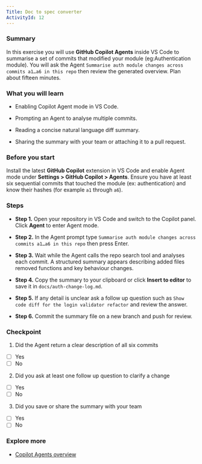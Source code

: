 ```yaml
---
Title: Doc to spec converter
ActivityId: 12
---
```


### Summary

In this exercise you will use **GitHub Copilot Agents** inside VS Code to summarise a set of commits that modified your module (eg:Authentication module). You will ask the Agent `Summarise auth module changes across commits a1…a6 in this repo` then review the generated overview. Plan about fifteen minutes.

### What you will learn

- Enabling Copilot Agent mode in VS Code.

- Prompting an Agent to analyse multiple commits.

- Reading a concise natural language diff summary.

- Sharing the summary with your team or attaching it to a pull request.

### Before you start

Install the latest **GitHub Copilot** extension in VS Code and enable Agent mode under **Settings > GitHub Copilot > Agents**. Ensure you have at least six sequential commits that touched the module (ex: authentication) and know their hashes (for example `a1` through `a6`).

### Steps

- **Step 1.** Open your repository in VS Code and switch to the Copilot panel. Click **Agent** to enter Agent mode.

- **Step 2.** In the Agent prompt type `Summarise auth module changes across commits a1…a6 in this repo` then press Enter.

- **Step 3.** Wait while the Agent calls the repo search tool and analyses each commit. A structured summary appears describing added files removed functions and key behaviour changes.

- **Step 4.** Copy the summary to your clipboard or click **Insert to editor** to save it in `docs/auth-change-log.md`.

- **Step 5.** If any detail is unclear ask a follow up question such as `Show code diff for the login validator refactor` and review the answer.

- **Step 6.** Commit the summary file on a new branch and push for review.

### Checkpoint

1. Did the Agent return a clear description of all six commits

- [ ] Yes
- [ ] No

2. Did you ask at least one follow up question to clarify a change

- [ ] Yes
- [ ] No

3. Did you save or share the summary with your team

- [ ] Yes
- [ ] No

### Explore more

- [Copilot Agents overview](https://code.visualstudio.com/docs/copilot/chat/chat-agent-mode)
